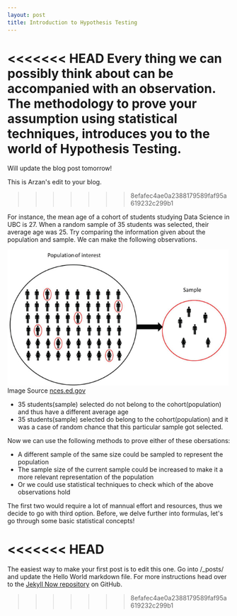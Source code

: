 ```yaml
---
layout: post
title: Introduction to Hypothesis Testing
---
```


<<<<<<< HEAD
Every thing we can possibly think about can be accompanied with an observation. The methodology to prove your assumption using statistical techniques, introduces you to the world of Hypothesis Testing. 
=======
Will update the blog post tomorrow!

This is Arzan's edit to your blog.
>>>>>>> 8efafec4ae0a2388179589faf95a619232c299b1

For instance, the mean age of a cohort of students studying Data Science in UBC is 27. When a random sample of 35 students was selected, their average age was 25. Try comparing the information given about the population and sample. We can make the following observations.

<img src="imgs/sampling.jpg" width="500"/>
<br>
Image Source <a href="https://nces.ed.gov/blogs/nces/post/statistical-concepts-in-brief-how-and-why-does-nces-use-sample-surveys">nces.ed.gov</a>



* 35 students(sample) selected do not belong to the cohort(population) and thus have a different average age
* 35 students(sample) selected do belong to the cohort(population) and it was a case of random chance that this particular sample got selected.

Now we can use the following methods to prove either of these obersations:

* A different sample of the same size could be sampled to represent the population
* The sample size of the current sample could be increased to make it a more relevant representation of the population
* Or we could use statistical techniques to check which of the above observations hold

The first two would require a lot of mannual effort and resources, thus we decide to go with third option. Before, we delve further into formulas, let's go through some basic statistical concepts!

<<<<<<< HEAD
=======
The easiest way to make your first post is to edit this one. Go into /_posts/ and update the Hello World markdown file. For more instructions head over to the [Jekyll Now repository](https://github.com/barryclark/jekyll-now) on GitHub.
>>>>>>> 8efafec4ae0a2388179589faf95a619232c299b1
